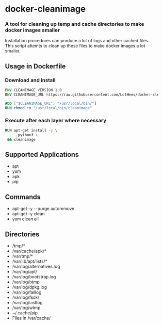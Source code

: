 # docker-cleanimage
### A tool for cleaning up temp and cache directories to make docker images smaller
Installation procedures can produce a lot of logs and other cached files. This script attemts to clean up these files to make docker images a lot smaller.

## Usage in Dockerfile

### Download and install
```Dockerfile
ENV CLEANIMAGE_VERSION 1.0
ENV CLEANIMAGE_URL https://raw.githubusercontent.com/LolHens/docker-cleanimage/$CLEANIMAGE_VERSION/cleanimage

ADD ["$CLEANIMAGE_URL", "/usr/local/bin/"]
RUN chmod +x "/usr/local/bin/cleanimage"
```

### Execute after each layer where necessary
```Dockerfile
RUN apt-get install -y \
      python3 \
 && cleanimage
```

## Supported Applications
- apt
- yum
- apk
- pip

## Commands
- apt-get -y --purge autoremove
- apt-get -y clean
- yum clean all

## Directories
- /tmp/*
- /var/cache/apk/*
- /var/tmp/*
- /var/lib/apt/lists/*
- /var/log/alternatives.log
- /var/log/apt/
- /var/log/bootstrap.log
- /var/log/btmp
- /var/log/dpkg.log
- /var/log/faillog
- /var/log/fsck/
- /var/log/lastlog
- /var/log/wtmp
- ~/.cache/pip
- Files in /var/cache/
